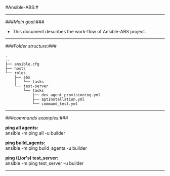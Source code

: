 #Ansible-ABS:#

---  

###*Main goal:*###
* This document describes the work-flow of Ansible-ABS project.   

---  

###*Folder structure:*###

    .  
    ..  
    ├── ansible.cfg  
    ├── hosts  
    └── roles  
    	├── abs  
        │   └── tasks  
        └── test-server  
            └── tasks  
                ├── dev_agent_provisioning.yml  
                ├── aptInstallation.yml  
                └── command_test.yml  
    
---  

###*commands examples:*###

**ping all agents:**  
ansible -m ping all -u builder  

**ping build_agents:**  
ansible -m ping build_agents -u builder  

**ping (Lior's) test_server:**  
ansible -m ping test_server -u builder  
  
----  

